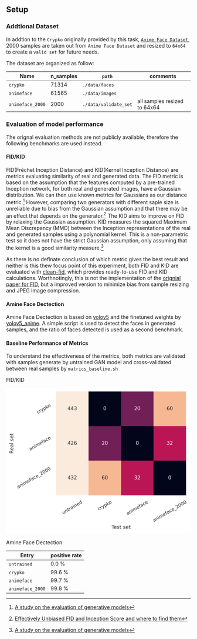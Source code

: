 ## Setup

### Addtional Dataset
In addtion to the `Crypko` originally provided by this task, [`Anime Face Dataset`](https://github.com/bchao1/Anime-Face-Dataset), 2000 samples are taken out from `Anime Face Dataset` and resized to `64x64` to create a `valid set` for future needs.

The dataset are organized as follow:

| Name             | n_samples | `path`                | comments |
|------------------|-----------|-----------------------|----------|
| `crypko`         | 71314     | `./data/faces`        | |
| `animeface`      | 61565     | `./data/images`       | |
| `animeface_2000` | 2000      | `./data/validate_set` | all samples resized to 64x64 |

### Evaluation of model performance

The orignal evaluation methods are not publicly available, therefore the following benchmarks are used instead.

#### FID/KID

FID(Fréchet Inception Distance) and KID(Kernel Inception Distance) are metrics evaluating similarity of real and generated data. The FID metric is based on the assumption that the features computed by a pre-trained Inception network, for both real and generated images, have a Gaussian distribution. We can then use known metrics for Gaussians as our distance metric.[^1] However, comparing two generators with different saple size is unreliable due to bias from the Gaussian assumption and that there may be an effect that depends on the generator.[^2] The KID aims to improve on FID by relaxing the Gaussian assumption. KID measures the squared Maximum Mean Discrepancy (MMD) between the Inception representations of the real and generated samples using a polynomial kernel. This is a non-parametric test so it does not have the strict Gaussian assumption, only assuming that the kernel is a good similarity measure.[^1]

As there is no definate conclusion of which metric gives the best result and neither is this thew focus point of this experiment, both FID and KID are evaluated with [clean-fid](https://github.com/GaParmar/clean-fid), which provides ready-to-use FID and KID calculations. Worthnotingly, this is not the implementation of the [orignial paper for FID](https://arxiv.org/abs/1706.08500), but a improved version to minimize bias from sample resizing and JPEG image compression.

[^1]: [A study on the evaluation of generative models](https://arxiv.org/abs/2206.10935)
[^2]: [Effectively Unbiased FID and Inception Score and where to find them](https://arxiv.org/abs/1911.07023)

#### Amine Face Dectection

Amine Face Dectection is based on [yolov5](https://github.com/ultralytics/yolov5) and the finetuned weights by [yolov5_anime](https://github.com/zymk9/yolov5_anime). A simple script is used to detect the faces in generated samples, and the ratio of faces detected is used as a second benchmark.

#### Baseline Performance of Metrics

To understand the effectiveness of the metrics, both metrics are validated with samples generate by untrained GAN model and cross-validated between real samples by `matrics_baseline.sh`

FID/KID

![metrics_baseline_cm](./assets/metrics_baseline_cm.png)

Amine Face Dectection

| Entry            | positive rate |
|------------------|---------------|
| `untrained`      | 0.0 %         |
| `crypko`         | 99.6 %        |
| `animeface`      | 99.7 %        |
| `animeface_2000` | 99.8 %        |

